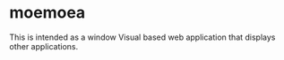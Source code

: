 moemoea
=======

This is intended as a window Visual based web application that displays other applications.
